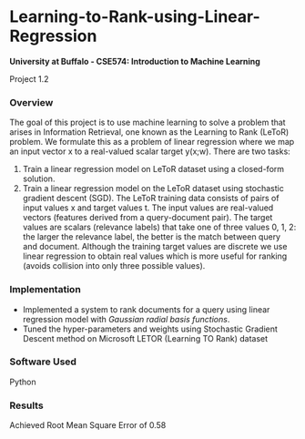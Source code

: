 # Learning-to-Rank-using-Linear-Regression
**University at Buffalo - CSE574: Introduction to Machine Learning**
<p>Project 1.2</p>

### Overview
The goal of this project is to use machine learning to solve a problem that arises in Information Retrieval,
one known as the Learning to Rank (LeToR) problem. We formulate this as a problem of linear regression
where we map an input vector x to a real-valued scalar target y(x;w).
There are two tasks:
1. Train a linear regression model on LeToR dataset using a closed-form solution.
2. Train a linear regression model on the LeToR dataset using stochastic gradient descent (SGD).
The LeToR training data consists of pairs of input values x and target values t. The input values are
real-valued vectors (features derived from a query-document pair). The target values are scalars (relevance
labels) that take one of three values 0, 1, 2: the larger the relevance label, the better is the match between
query and document. Although the training target values are discrete we use linear regression to obtain real
values which is more useful for ranking (avoids collision into only three possible values).

### Implementation
* Implemented a system to rank documents for a query using linear regression model with *Gaussian radial basis functions*.
* Tuned the hyper-parameters and weights using Stochastic Gradient Descent method on Microsoft LETOR (Learning TO Rank) dataset

### Software Used
Python

### Results
Achieved Root Mean Square Error of 0.58
